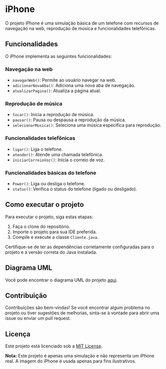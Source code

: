 # iPhone

O projeto iPhone é uma simulação básica de um telefone com recursos de navegação na web, reprodução de música e funcionalidades telefônicas.

## Funcionalidades

O iPhone implementa as seguintes funcionalidades:

### Navegação na web

- `navegarWeb()`: Permite ao usuário navegar na web.
- `adicionarNovaAba()`: Adiciona uma nova aba de navegação.
- `atualizarPagina()`: Atualiza a página atual.

### Reprodução de música

- `tocar()`: Inicia a reprodução de música.
- `pausar()`: Pausa ou despausa a reprodução da música.
- `selecionarMusica()`: Seleciona uma música específica para reprodução.

### Funcionalidades telefônicas

- `ligar()`: Liga o telefone.
- `atender()`: Atende uma chamada telefônica.
- `iniciarCorreioVoz()`: Inicia o correio de voz.

### Funcionalidades básicas do telefone

- `Power()`: Liga ou desliga o telefone.
- `status()`: Verifica o status do telefone (ligado ou desligado).

## Como executar o projeto

Para executar o projeto, siga estas etapas:

1. Faça o clone do repositório.
2. Importe o projeto para sua IDE preferida.
3. Compile e execute a classe `Cliente.java`.

Certifique-se de ter as dependências corretamente configuradas para o projeto e a versão correta do Java instalada.

## Diagrama UML

Você pode encontrar o diagrama UML do projeto [aqui](UML.pdf).

## Contribuição

Contribuições são bem-vindas! Se você encontrar algum problema no projeto ou tiver sugestões de melhorias, sinta-se à vontade para abrir uma issue ou enviar um pull request.

## Licença

Este projeto está licenciado sob a [MIT License](LICENSE).

**Nota:** Este projeto é apenas uma simulação e não representa um iPhone real. A imagem do iPhone é usada apenas para fins ilustrativos.
